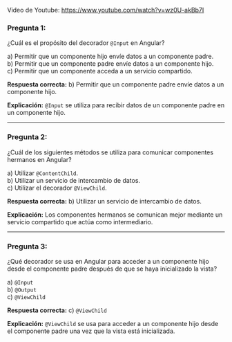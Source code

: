 Video de Youtube: https://www.youtube.com/watch?v=wz0U-akBb7I 

### Pregunta 1:
¿Cuál es el propósito del decorador `@Input` en Angular?

a) Permitir que un componente hijo envíe datos a un componente padre.  
b) Permitir que un componente padre envíe datos a un componente hijo.  
c) Permitir que un componente acceda a un servicio compartido.

**Respuesta correcta:** b) Permitir que un componente padre envíe datos a un componente hijo.

**Explicación:** `@Input` se utiliza para recibir datos de un componente padre en un componente hijo.

---

### Pregunta 2:
¿Cuál de los siguientes métodos se utiliza para comunicar componentes hermanos en Angular?

a) Utilizar `@ContentChild`.  
b) Utilizar un servicio de intercambio de datos.  
c) Utilizar el decorador `@ViewChild`.

**Respuesta correcta:** b) Utilizar un servicio de intercambio de datos.

**Explicación:** Los componentes hermanos se comunican mejor mediante un servicio compartido que actúa como intermediario.

---

### Pregunta 3:
¿Qué decorador se usa en Angular para acceder a un componente hijo desde el componente padre después de que se haya inicializado la vista?

a) `@Input`  
b) `@Output`  
c) `@ViewChild`

**Respuesta correcta:** c) `@ViewChild`

**Explicación:** `@ViewChild` se usa para acceder a un componente hijo desde el componente padre una vez que la vista está inicializada.